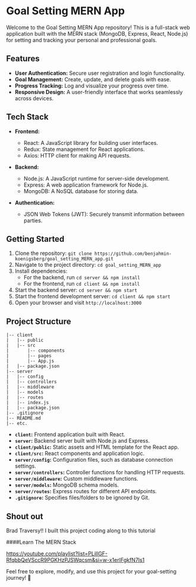 # Goal Setting MERN App

Welcome to the Goal Setting MERN App repository! This is a full-stack web application built with the MERN stack (MongoDB, Express, React, Node.js) for setting and tracking your personal and professional goals.

## Features

- **User Authentication:** Secure user registration and login functionality.
- **Goal Management:** Create, update, and delete goals with ease.
- **Progress Tracking:** Log and visualize your progress over time.
- **Responsive Design:** A user-friendly interface that works seamlessly across devices.

## Tech Stack

- **Frontend:**
  - React: A JavaScript library for building user interfaces.
  - Redux: State management for React applications.
  - Axios: HTTP client for making API requests.

- **Backend:**
  - Node.js: A JavaScript runtime for server-side development.
  - Express: A web application framework for Node.js.
  - MongoDB: A NoSQL database for storing data.

- **Authentication:**
  - JSON Web Tokens (JWT): Securely transmit information between parties.

## Getting Started

1. Clone the repository: `git clone https://github.com/benjahmin-koenigsberg/goal_setting_MERN_app.git`
2. Navigate to the project directory: `cd goal_setting_MERN_app`
3. Install dependencies:
   - For the backend, run `cd server && npm install`
   - For the frontend, run `cd client && npm install`
4. Start the backend server: `cd server && npm start`
5. Start the frontend development server: `cd client && npm start`
6. Open your browser and visit `http://localhost:3000`

## Project Structure

```
|-- client
|   |-- public
|   |-- src
|       |-- components
|       |-- pages
|       |-- App.js
|   |-- package.json
|-- server
|   |-- config
|   |-- controllers
|   |-- middleware
|   |-- models
|   |-- routes
|   |-- index.js
|   |-- package.json
|-- .gitignore
|-- README.md
|-- etc.
```

- **`client`:** Frontend application built with React.
- **`server`:** Backend server built with Node.js and Express.
- **`client/public`:** Static assets and HTML template for the React app.
- **`client/src`:** React components and application logic.
- **`server/config`:** Configuration files, such as database connection settings.
- **`server/controllers`:** Controller functions for handling HTTP requests.
- **`server/middleware`:** Custom middleware functions.
- **`server/models`:** MongoDB schema models.
- **`server/routes`:** Express routes for different API endpoints.
- **`.gitignore`:** Specifies files/folders to be ignored by Git.

## Shout out

Brad Traversy!!
I built this project coding along to this tutorial

####Learn The MERN Stack

https://youtube.com/playlist?list=PLillGF-RfqbbQeVSccR9PGKHzPJSWqcsm&si=w-x1erIFgkfN7ls1


Feel free to explore, modify, and use this project for your goal-setting journey! 🚀
